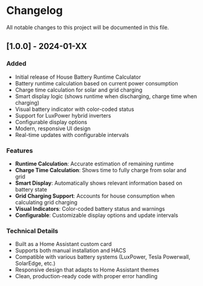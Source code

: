 # Changelog

All notable changes to this project will be documented in this file.

## [1.0.0] - 2024-01-XX

### Added
- Initial release of House Battery Runtime Calculator
- Battery runtime calculation based on current power consumption
- Charge time calculation for solar and grid charging
- Smart display logic (shows runtime when discharging, charge time when charging)
- Visual battery indicator with color-coded status
- Support for LuxPower hybrid inverters
- Configurable display options
- Modern, responsive UI design
- Real-time updates with configurable intervals

### Features
- **Runtime Calculation**: Accurate estimation of remaining runtime
- **Charge Time Calculation**: Shows time to fully charge from solar and grid
- **Smart Display**: Automatically shows relevant information based on battery state
- **Grid Charging Support**: Accounts for house consumption when calculating grid charging
- **Visual Indicators**: Color-coded battery status and warnings
- **Configurable**: Customizable display options and update intervals

### Technical Details
- Built as a Home Assistant custom card
- Supports both manual installation and HACS
- Compatible with various battery systems (LuxPower, Tesla Powerwall, SolarEdge, etc.)
- Responsive design that adapts to Home Assistant themes
- Clean, production-ready code with proper error handling
